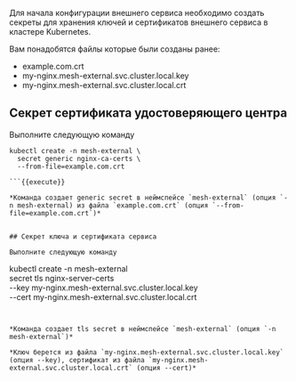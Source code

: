 Для начала конфигурации внешнего сервиса необходимо создать секреты для хранения ключей и сертификатов внешнего сервиса в кластере Kubernetes. 

Вам понадобятся файлы которые были созданы ранее:

* example.com.crt
* my-nginx.mesh-external.svc.cluster.local.key
* my-nginx.mesh-external.svc.cluster.local.crt

## Cекрет сертификата удостоверяющего центра

Выполните следующую команду

```
kubectl create -n mesh-external \
  secret generic nginx-ca-certs \
  --from-file=example.com.crt

```{{execute}}

*Команда создает generic secret в неймспейсе `mesh-external` (опция `-n mesh-external) из файла `example.com.crt` (опция `--from-file=example.com.crt`)* 


## Секрет ключа и сертификата сервиса

Выполните следующую команду

```
kubectl create -n mesh-external \
  secret tls nginx-server-certs \
    --key my-nginx.mesh-external.svc.cluster.local.key \
    --cert my-nginx.mesh-external.svc.cluster.local.crt

```{{execute}}


*Команда создает tls secret в неймспейсе `mesh-external` (опция `-n mesh-external`)*

*Kлюч берется из файла `my-nginx.mesh-external.svc.cluster.local.key` (опция --key), сертификат из файла `my-nginx.mesh-external.svc.cluster.local.crt` (опция --cert)*

